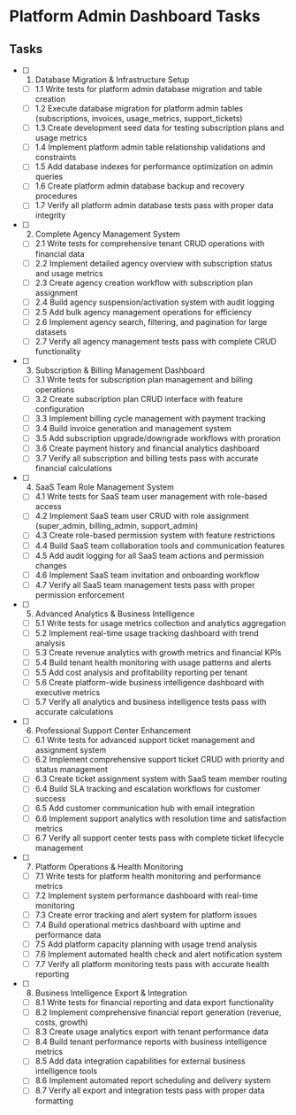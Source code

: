 # Platform Admin Dashboard Tasks

## Tasks

- [ ] 1. Database Migration & Infrastructure Setup
  - [ ] 1.1 Write tests for platform admin database migration and table creation
  - [ ] 1.2 Execute database migration for platform admin tables (subscriptions, invoices, usage_metrics, support_tickets)
  - [ ] 1.3 Create development seed data for testing subscription plans and usage metrics
  - [ ] 1.4 Implement platform admin table relationship validations and constraints
  - [ ] 1.5 Add database indexes for performance optimization on admin queries
  - [ ] 1.6 Create platform admin database backup and recovery procedures
  - [ ] 1.7 Verify all platform admin database tests pass with proper data integrity

- [ ] 2. Complete Agency Management System
  - [ ] 2.1 Write tests for comprehensive tenant CRUD operations with financial data
  - [ ] 2.2 Implement detailed agency overview with subscription status and usage metrics
  - [ ] 2.3 Create agency creation workflow with subscription plan assignment
  - [ ] 2.4 Build agency suspension/activation system with audit logging
  - [ ] 2.5 Add bulk agency management operations for efficiency
  - [ ] 2.6 Implement agency search, filtering, and pagination for large datasets
  - [ ] 2.7 Verify all agency management tests pass with complete CRUD functionality

- [ ] 3. Subscription & Billing Management Dashboard
  - [ ] 3.1 Write tests for subscription plan management and billing operations
  - [ ] 3.2 Create subscription plan CRUD interface with feature configuration
  - [ ] 3.3 Implement billing cycle management with payment tracking
  - [ ] 3.4 Build invoice generation and management system
  - [ ] 3.5 Add subscription upgrade/downgrade workflows with proration
  - [ ] 3.6 Create payment history and financial analytics dashboard
  - [ ] 3.7 Verify all subscription and billing tests pass with accurate financial calculations

- [ ] 4. SaaS Team Role Management System
  - [ ] 4.1 Write tests for SaaS team user management with role-based access
  - [ ] 4.2 Implement SaaS team user CRUD with role assignment (super_admin, billing_admin, support_admin)
  - [ ] 4.3 Create role-based permission system with feature restrictions
  - [ ] 4.4 Build SaaS team collaboration tools and communication features
  - [ ] 4.5 Add audit logging for all SaaS team actions and permission changes
  - [ ] 4.6 Implement SaaS team invitation and onboarding workflow
  - [ ] 4.7 Verify all SaaS team management tests pass with proper permission enforcement

- [ ] 5. Advanced Analytics & Business Intelligence
  - [ ] 5.1 Write tests for usage metrics collection and analytics aggregation
  - [ ] 5.2 Implement real-time usage tracking dashboard with trend analysis
  - [ ] 5.3 Create revenue analytics with growth metrics and financial KPIs
  - [ ] 5.4 Build tenant health monitoring with usage patterns and alerts
  - [ ] 5.5 Add cost analysis and profitability reporting per tenant
  - [ ] 5.6 Create platform-wide business intelligence dashboard with executive metrics
  - [ ] 5.7 Verify all analytics and business intelligence tests pass with accurate calculations

- [ ] 6. Professional Support Center Enhancement
  - [ ] 6.1 Write tests for advanced support ticket management and assignment system
  - [ ] 6.2 Implement comprehensive support ticket CRUD with priority and status management
  - [ ] 6.3 Create ticket assignment system with SaaS team member routing
  - [ ] 6.4 Build SLA tracking and escalation workflows for customer success
  - [ ] 6.5 Add customer communication hub with email integration
  - [ ] 6.6 Implement support analytics with resolution time and satisfaction metrics
  - [ ] 6.7 Verify all support center tests pass with complete ticket lifecycle management

- [ ] 7. Platform Operations & Health Monitoring
  - [ ] 7.1 Write tests for platform health monitoring and performance metrics
  - [ ] 7.2 Implement system performance dashboard with real-time monitoring
  - [ ] 7.3 Create error tracking and alert system for platform issues
  - [ ] 7.4 Build operational metrics dashboard with uptime and performance data
  - [ ] 7.5 Add platform capacity planning with usage trend analysis
  - [ ] 7.6 Implement automated health check and alert notification system
  - [ ] 7.7 Verify all platform monitoring tests pass with accurate health reporting

- [ ] 8. Business Intelligence Export & Integration
  - [ ] 8.1 Write tests for financial reporting and data export functionality
  - [ ] 8.2 Implement comprehensive financial report generation (revenue, costs, growth)
  - [ ] 8.3 Create usage analytics export with tenant performance data
  - [ ] 8.4 Build tenant performance reports with business intelligence metrics
  - [ ] 8.5 Add data integration capabilities for external business intelligence tools
  - [ ] 8.6 Implement automated report scheduling and delivery system
  - [ ] 8.7 Verify all export and integration tests pass with proper data formatting